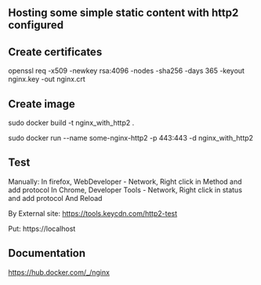 ## Hosting some simple static content with http2 configured

## Create certificates

openssl req -x509 -newkey rsa:4096 -nodes -sha256 -days 365  -keyout nginx.key -out nginx.crt
## Create image

sudo docker build -t nginx_with_http2 .

sudo docker run --name some-nginx-http2 -p 443:443 -d nginx_with_http2

## Test

Manually: In firefox, WebDeveloper - Network, Right click in Method and add protocol
          In Chrome, Developer Tools - Network, Right click in status and add protocol
And Reload

By External site:
https://tools.keycdn.com/http2-test

Put: https://localhost

## Documentation

https://hub.docker.com/_/nginx

